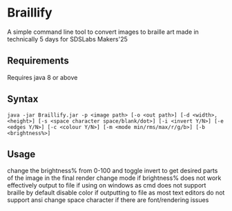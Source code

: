 # Braillify
A simple command line tool to convert images to braille art made in technically 5 days for SDSLabs Makers'25
## Requirements
Requires java 8 or above
## Syntax
```
java -jar Braillify.jar -p <image path> [-o <out path>] [-d <width>,<height>] [-s <space character space/blank/dot>] [-i <invert Y/N>] [-e <edges Y/N>] [-c <colour Y/N>] [-m <mode min/rms/max/r/g/b>] [-b <brightness%>]
```
## Usage
change the brightness% from 0-100 and toggle invert to get desired parts of the image in the final render
change mode if brightness% does not work effectively
output to file if using on windows as cmd does not support braille by default
disable color if outputting to file as most text editors do not support ansi
change space character if there are font/rendering issues

